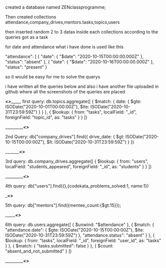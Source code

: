 created a database named ZENclassprogramme;


Then created collections
attendance,company_drives,mentors.tasks,topics,users



then inserted random 2 to 3 datas inside each collections according to the queries got as a task


for date and attendance what i have done is used like this

"attendance": [
    {
      "date": {
        "$date": "2020-10-15T00:00:00.000Z"
      },
      "status": "absent"
    },
    {
      "date": {
        "$date": "2020-10-16T00:00:00.000Z"
      },
      "status": "present"
    }

so it would be easy for me to solve the querys

i have written all the queries below and also i have another file uploaded in github where all the screenshots of the queries are placed







_________________________________________________________________________________<>______________________________________________________________________________________
first query:
db.topics.aggregate([
  {
    $match: {
      date: {
        $gte: ISODate("2020-10-01T00:00:00Z"),
        $lte: ISODate("2020-10-31T23:59:59Z")
      }
    }
  },
  {
    $lookup: {
      from: "tasks",
      localField: "_id",
      foreignField: "topic_id",
      as: "tasks"
    }
  }
])


________________________________________________________________________________________<>_______________________________________________________________________________


2nd Query:
db["company_drives"].find({
  drive_date: {
    $gt: ISODate("2020-10-15T00:00:00Z"),
    $lt: ISODate("2020-10-31T23:59:59Z")
  }
})


_______________________________________________________________________________________<>________________________________________________________________________________



3rd query:
db.company_drives.aggregate([
  {
    $lookup: {
      from: "users",
      localField: "students_appeared",
      foreignField: "_id",
      as: "students"
    }
  }
])


________________________________________________________________________________________<>_______________________________________________________________________________


4th query:
db["users"].find({},{codekata_problems_solved:1, name:1})


____________________________________________________________________________________<>___________________________________________________________________________________



5th query:
db["mentors"].find({mentee_count:{$gt:15}});


______________________________________________________________________________________<>_________________________________________________________________________________


6th query:
db.users.aggregate([
  {
    $unwind: "$attendance"
  },
  {
    $match: {
      "attendance.date": { $gte: ISODate("2020-10-15T00:00:00Z"), $lte: ISODate("2020-10-31T23:59:59Z") },
      "attendance.status": "absent"
    }
  },
  {
    $lookup: {
      from: "tasks",
      localField: "_id",
      foreignField: "user_id",
      as: "tasks"
    }
  },
  {
    $match: {
      "tasks.submitted": false
    }
  },
  {
    $count: "absent_and_not_submitted"
  }
])

________________________________________________________________________________________<>_______________________________________________________________________________